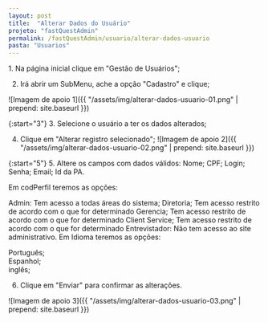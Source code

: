```yaml
---
layout: post
title:  "Alterar Dados do Usuário"
projeto: "fastQuestAdmin"
permalink: /fastQuestAdmin/usuario/alterar-dados-usuario
pasta: "Usuarios"
---
```

<div class="row" markdown="1">
<div class="6u 12u$(small)" markdown="1">
1. Na página inicial clique em "Gestão de Usuários";

2. Irá abrir um SubMenu, ache a opção "Cadastro" e clique;
</div>
<div class="6u 12u$(small)" markdown="1">
![Imagem de apoio 1]({{ "/assets/img/alterar-dados-usuario-01.png" | prepend: site.baseurl }})
</div>
</div>

{:start="3"}
3. Selecione o usuário a ter os dados alterados;

4. Clique em "Alterar registro selecionado";
![Imagem de apoio 2]({{ "/assets/img/alterar-dados-usuario-02.png" | prepend: site.baseurl }})

<div class="row" markdown="1">
<div class="6u 12u$(small)" markdown="1">
{:start="5"}
5. Altere os campos com dados válidos:
  Nome;  
  CPF;  
  Login;  
  Senha;  
  Email;  
  Id da PA.  

Em codPerfil teremos as opções:

Admin: Tem acesso a todas áreas do sistema;
Diretoria; Tem acesso restrito de acordo com o que for determinado
Gerencia; Tem acesso restrito de acordo com o que for determinado
Client Service; Tem acesso restrito de acordo com o que for determinado
Entrevistador: Não tem acesso ao site administrativo.
Em Idioma teremos as opções:

  Português;  
  Espanhol;  
  inglês;  

6. Clique em "Enviar" para confirmar as alterações.
</div>
<div class="6u 12u$(small)" markdown="1">
![Imagem de apoio 3]({{ "/assets/img/alterar-dados-usuario-03.png" | prepend: site.baseurl }})
</div>
</div>
